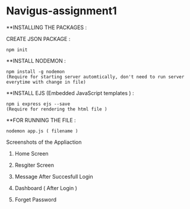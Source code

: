# Navigus-assignment1

**INSTALLING THE PACKAGES :

CREATE JSON PACKAGE :

    npm init
    
**INSTALL NODEMON :

    npm install -g nodemon
    (Require for starting server automtically, don't need to run server everytime with change in file) 
    
**INSTALL EJS (Embedded JavaScript templates ) :

    npm i express ejs --save
    (Require for rendering the html file )
    
**FOR RUNNING THE FILE :

    nodemon app.js ( filename )
    
    
Screenshots of the Appliaction

1. Home Screen

2. Resgiter Screen

3. Message After Succesfull Login

4. Dashboard ( After Login )

5. Forget Password













